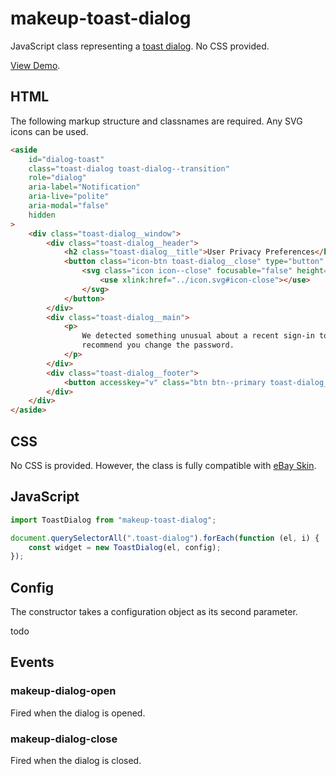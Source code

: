 # makeup-toast-dialog

JavaScript class representing a [toast dialog](https://ebay.gitbook.io/mindpatterns/messaging/toast-dialog). No CSS provided.

[View Demo](https://makeup.github.io/makeup-js/makeup-toast-dialog/index.html).

## HTML

The following markup structure and classnames are required. Any SVG icons can be used.

```html
<aside
    id="dialog-toast"
    class="toast-dialog toast-dialog--transition"
    role="dialog"
    aria-label="Notification"
    aria-live="polite"
    aria-modal="false"
    hidden
>
    <div class="toast-dialog__window">
        <div class="toast-dialog__header">
            <h2 class="toast-dialog__title">User Privacy Preferences</h2>
            <button class="icon-btn toast-dialog__close" type="button" aria-label="Close notification dialog">
                <svg class="icon icon--close" focusable="false" height="24" width="24">
                    <use xlink:href="../icon.svg#icon-close"></use>
                </svg>
            </button>
        </div>
        <div class="toast-dialog__main">
            <p>
                We detected something unusual about a recent sign-in to your eBay account. To help keep you safe, we
                recommend you change the password.
            </p>
        </div>
        <div class="toast-dialog__footer">
            <button accesskey="v" class="btn btn--primary toast-dialog__cta">View Account</button>
        </div>
    </div>
</aside>
```

## CSS

No CSS is provided. However, the class is fully compatible with [eBay Skin](https://ebay.github.io/skin/#toast-dialog).

## JavaScript

```js
import ToastDialog from "makeup-toast-dialog";

document.querySelectorAll(".toast-dialog").forEach(function (el, i) {
    const widget = new ToastDialog(el, config);
});
```

## Config

The constructor takes a configuration object as its second parameter.

todo

## Events

### makeup-dialog-open

Fired when the dialog is opened.

### makeup-dialog-close

Fired when the dialog is closed.
